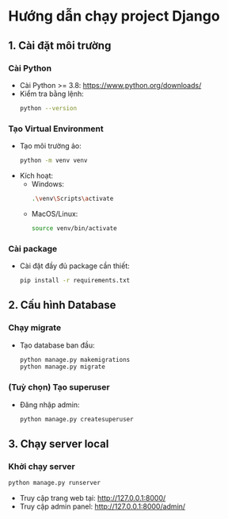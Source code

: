 # Hướng dẫn chạy project Django

## 1. Cài đặt môi trường

### Cài Python
- Cài Python >= 3.8: https://www.python.org/downloads/
- Kiểm tra bằng lệnh:
  ```bash
  python --version
  ```

### Tạo Virtual Environment
- Tạo môi trường ảo:
  ```bash
  python -m venv venv
  ```
- Kích hoạt:
  - Windows:
    ```bash
    .\venv\Scripts\activate
    ```
  - MacOS/Linux:
    ```bash
    source venv/bin/activate
    ```

### Cài package
- Cài đặt đầy đủ package cần thiết:
  ```bash
  pip install -r requirements.txt
  ```


## 2. Cấu hình Database

### Chạy migrate
- Tạo database ban đầu:
  ```bash
  python manage.py makemigrations
  python manage.py migrate
  ```

### (Tuỳ chọn) Tạo superuser
- Đăng nhập admin:
  ```bash
  python manage.py createsuperuser
  ```


## 3. Chạy server local

### Khởi chạy server
```bash
python manage.py runserver
```

- Truy cập trang web tại: http://127.0.0.1:8000/
- Truy cập admin panel: http://127.0.0.1:8000/admin/

